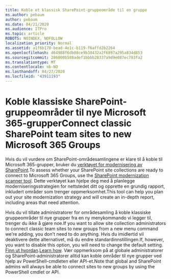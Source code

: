 ```yaml
---
title: Koble et klassisk SharePoint-gruppeområde til en gruppe
ms.author: pebaum
author: pebaum
ms.date: 04/21/2020
ms.audience: ITPro
ms.topic: article
ROBOTS: NOINDEX, NOFOLLOW
localization_priority: Normal
ms.assetid: a1f6b170-bead-4e1c-b119-f6affd2b2264
ms.openlocfilehash: d64988f6db08ce9b38432a2f6897a295a834d853
ms.sourcegitcommit: 286000b588adef1bbbb28337a9d9e087ec783fa2
ms.translationtype: MT
ms.contentlocale: nb-NO
ms.lasthandoff: 04/27/2020
ms.locfileid: "43911193"
---
```

# <a name="connect-classic-sharepoint-team-sites-to-new-microsoft-365-groups"></a><span data-ttu-id="a549b-102">Koble klassiske SharePoint-gruppeområder til nye Microsoft 365-grupper</span><span class="sxs-lookup"><span data-stu-id="a549b-102">Connect classic SharePoint team sites to new Microsoft 365 Groups</span></span>

<span data-ttu-id="a549b-103">Hvis du vil vurdere om SharePoint-områdesamlingene er klare til å koble til Microsoft 365-grupper, bruker du [verktøyet for modernisering av SharePoint](https://go.microsoft.com/fwlink/?linkid=873066).</span><span class="sxs-lookup"><span data-stu-id="a549b-103">To assess whether your SharePoint site collections are ready to connect to Microsoft 365 Groups, use the [SharePoint modernization scanner tool](https://go.microsoft.com/fwlink/?linkid=873066).</span></span> <span data-ttu-id="a549b-104">Dette verktøyet kan hjelpe deg med å planlegge moderniseringsstrategien for nettstedet ditt og opprette en grundig rapport, inkludert områder som trenger oppmerksomhet.</span><span class="sxs-lookup"><span data-stu-id="a549b-104">This tool can help you plan out your site modernization strategy and will create an in-depth report, including areas that need attention.</span></span>
  
<span data-ttu-id="a549b-105">Hvis du vil tillate administratorer for områdesamling å koble klassiske gruppeområder til nye grupper fra en ny menykommando vi legger til, trenger du ikke å gjøre noe.</span><span class="sxs-lookup"><span data-stu-id="a549b-105">If you want to allow site collection administrators to connect classic team sites to new groups from a new menu command we're adding, you don't need to do anything.</span></span> <span data-ttu-id="a549b-106">Hvis du imidlertid vil deaktivere dette alternativet, må du endre standardinnstillingen.</span><span class="sxs-lookup"><span data-stu-id="a549b-106">If, however, you want to disable this option, you will need to change the default setting.</span></span> <span data-ttu-id="a549b-107">[Finn ut hvordan](https://go.microsoft.com/fwlink/?linkid=2004316).</span><span class="sxs-lookup"><span data-stu-id="a549b-107">[Learn how](https://go.microsoft.com/fwlink/?linkid=2004316).</span></span> <span data-ttu-id="a549b-108">Vær oppmerksom på at globale administratorer og SharePoint-administratorer alltid kan koble områder til nye grupper ved hjelp av PowerShell-cmdleten eller API-et.</span><span class="sxs-lookup"><span data-stu-id="a549b-108">Note that global and SharePoint admins will always be able to connect sites to new groups by using the PowerShell cmdlet or API.</span></span>
  

